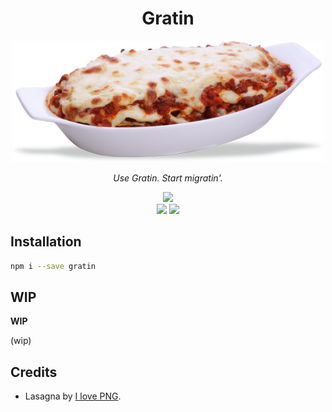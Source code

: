 <h1 align="center">Gratin</h1>
<p align="center">
  <img src="./assets/lasagna.png" width="500px">
</p>
<p align="center">
  <i>Use Gratin. Start migratin'.</i>
</p>
<p align="center">
  <a href="https://www.npmjs.com/package/gratin" target="_blank">
    <img src="https://img.shields.io/npm/v/gratin?label=npm%20i%20--save%20gratin&style=flat-square" />
  </a>
  <br />
  <img src="https://img.shields.io/maintenance/yes/2019?style=flat-square" />
  <img src="https://img.shields.io/badge/tasty-of%20course-brightgreen?style=flat-square" />
</p>

## Installation

```bash
npm i --save gratin
```

## WIP

**WIP**

(wip)

## Credits

- Lasagna by [I love PNG](https://i-love-png.com/lasagna_png_771374.html).
